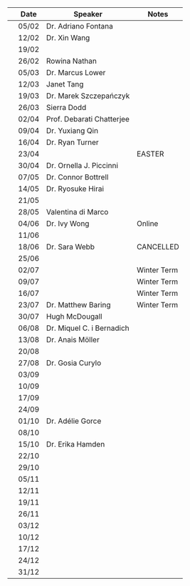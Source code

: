 |  | Date   | Speaker |  Notes |
| --- | --- | --- |  --- | 
|  | 05/02 | Dr. Adriano Fontana |  |  
|  | 12/02 | Dr. Xin Wang |  |
|  | 19/02 |  |  |
|  | 26/02 | Rowina Nathan |  |
|  | 05/03 | Dr. Marcus Lower |  |
|  | 12/03 | Janet Tang |  |
|  | 19/03 | Dr. Marek Szczepańczyk |  |
|  | 26/03 | Sierra Dodd  | |
|  | 02/04 | Prof. Debarati Chatterjee  |  |
|  | 09/04 | Dr. Yuxiang Qin |  |
|  | 16/04 | Dr. Ryan Turner |  |
|  | 23/04 |  | EASTER |
|  | 30/04 | Dr. Ornella J. Piccinni |  |
|  | 07/05 | Dr. Connor Bottrell | |
|  | 14/05 | Dr. Ryosuke Hirai |  |
|  | 21/05 |  |  |
|  | 28/05 | Valentina di Marco |  |
|  | 04/06 | Dr. Ivy Wong | Online |
|  | 11/06 | |  |
|  | 18/06 | Dr. Sara Webb | CANCELLED|
|  | 25/06 |  |  |
|  | 02/07 |  | Winter Term |
|  | 09/07 |  | Winter Term |
|  | 16/07 |  | Winter Term |
|  | 23/07 | Dr. Matthew Baring | Winter Term |
|  | 30/07 | Hugh McDougall  |  |
|  | 06/08 | Dr. Miquel C. i Bernadich |  |
|  | 13/08 | Dr. Anais Möller |  |
|  | 20/08 |  |  |
|  | 27/08 | Dr. Gosia Curylo  |  |
|  | 03/09 |  |  |
|  | 10/09 |  |  |
|  | 17/09 |  |  |
|  | 24/09 |  |  |
|  | 01/10 | Dr. Adélie Gorce |  |
|  | 08/10 |  |  |
|  | 15/10 | Dr. Erika Hamden  |  |
|  | 22/10 |  |  |
|  | 29/10 |  |  |
|  | 05/11 |  |  |
|  | 12/11 |  |  |
|  | 19/11 |  |  |
|  | 26/11 |  |  |
|  | 03/12 |  |  |
|  | 10/12 |  |  |
|  | 17/12 |  |  |
|  | 24/12 |  |  |
|  | 31/12 |  |  |
